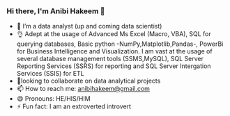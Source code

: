 ### Hi there, I'm Anibi Hakeem 👋

- 🔭 I’m a data analyst (up and coming data scientist)
- 👌 Adept at the usage of Advanced Ms Excel (Macro, VBA), SQL for querying databases, Basic python -NumPy,Matplotlib,Pandas-, PowerBi for Business Intelligence and Visualization. I am vast at the usage of several database management tools (SSMS,MySQL), SQL Server Reporting Services (SSRS) for reporting and  SQL Server Intergation Services (SSIS) for ETL
- 🤝looking to collaborate on data analytical projects
- 📫 How to reach me: anibihakeem@gmail.com
- 😄 Pronouns: HE/HIS/HIM
- ⚡ Fun fact: I am an extroverted introvert

